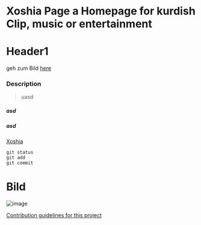 # Xoshia Page a Homepage for kurdish Clip, music or entertainment

# Header1

geh zum Bild [here](#bild)

### Description
>uasd
##### asd
##### asd
#####

[Xoshia](#xoshia-page-a-homepage-for-kurdish-clips-music-or-entertainment)

```
git status
git add
git commit
```

# Bild
![image](https://myoctocat.com/assets/images/base-octocat.svg)

[Contribution guidelines for this project](me.html)

